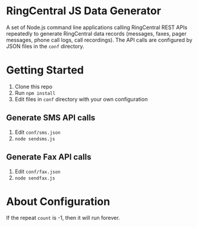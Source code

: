 # RingCentral JS Data Generator

A set of Node.js command line applications calling RingCentral REST APIs repeatedly to generate RingCentral data records (messages, faxes, pager messages, phone call logs, call recordings). The API calls are configured by JSON files in the `conf` directory.

# Getting Started

1. Clone this repo
2. Run `npm install`
3. Edit files in `conf` directory with your own configuration

## Generate SMS API calls

1. Edit `conf/sms.json`
2. `node sendsms.js`

## Generate Fax API calls

1. Edit `conf/fax.json`
2. `node sendfax.js`

# About Configuration

If the repeat `count` is -1, then it will run forever.